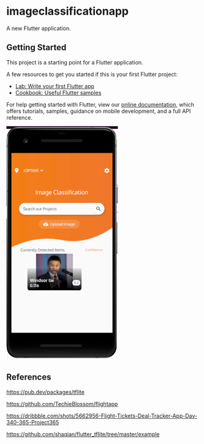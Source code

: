 # imageclassificationapp

A new Flutter application.

## Getting Started

This project is a starting point for a Flutter application.

A few resources to get you started if this is your first Flutter project:

- [Lab: Write your first Flutter app](https://flutter.dev/docs/get-started/codelab)
- [Cookbook: Useful Flutter samples](https://flutter.dev/docs/cookbook)

For help getting started with Flutter, view our
[online documentation](https://flutter.dev/docs), which offers tutorials,
samples, guidance on mobile development, and a full API reference.

![alt test](assets/images/imageClassification.PNG)

## References

https://pub.dev/packages/tflite

https://github.com/TechieBlossom/flightapp

https://dribbble.com/shots/5662956-Flight-Tickets-Deal-Tracker-App-Day-340-365-Project365

https://github.com/shaqian/flutter_tflite/tree/master/example
